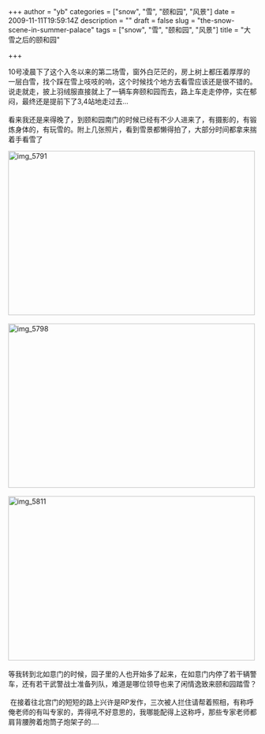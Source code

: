 +++
author = "yb"
categories = ["snow", "雪", "颐和园", "风景"]
date = 2009-11-11T19:59:14Z
description = ""
draft = false
slug = "the-snow-scene-in-summer-palace"
tags = ["snow", "雪", "颐和园", "风景"]
title = "大雪之后的颐和园"

+++


10号凌晨下了这个入冬以来的第二场雪，窗外白茫茫的，房上树上都压着厚厚的一层白雪，找个踩在雪上吱吱的响，这个时候找个地方去看雪应该还是很不错的。说走就走，披上羽绒服直接就上了一辆车奔颐和园而去，路上车走走停停，实在郁闷，最终还是提前下了3,4站地走过去... <br /><br />看来我还是来得晚了，到颐和园南门的时候已经有不少人进来了，有摄影的，有锻炼身体的，有玩雪的。附上几张照片，看到雪景都懒得拍了，大部分时间都拿来揣着手看雪了<br />

<!--more-->
<a href="http://farm3.static.flickr.com/2736/4119601096_843f4213fa_o.jpg" title="img_5791 by im_yb, on Flickr"><img src="http://farm3.static.flickr.com/2736/4119601096_843f4213fa_o.jpg" alt="img_5791" height="333" width="500" /></a><br /><br />
<a href="http://farm3.static.flickr.com/2652/4119601102_bfe40089bd_o.jpg" title="img_5798 by im_yb, on Flickr"><img src="http://farm3.static.flickr.com/2652/4119601102_bfe40089bd_o.jpg" alt="img_5798" height="333" width="500" /></a><br /><br /><a href="http://farm3.static.flickr.com/2761/4118830447_002c73b36d_o.jpg" title="img_5811 by im_yb, on Flickr"><img src="http://farm3.static.flickr.com/2761/4118830447_002c73b36d_o.jpg" alt="img_5811" height="333" width="500" /></a><br /><br />等我转到北如意门的时候，园子里的人也开始多了起来，在如意门内停了若干辆警车，还有若干武警战士准备列队，难道是哪位领导也来了闲情逸致来颐和园踏雪？<br /><br />&nbsp;在接着往北宫门的短短的路上兴许是RP发作，三次被人拦住请帮着照相，有称呼俺老师的有叫专家的，弄得吼不好意思的，我哪能配得上这称呼，那些专家老师都肩背腰胯着炮筒子炮架子的....

